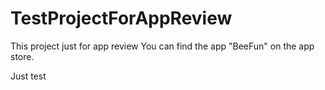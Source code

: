 # TestProjectForAppReview

This project just for app review
You can find the app "BeeFun" on the app store.


Just test
